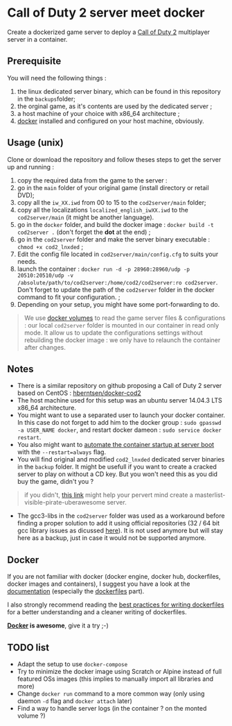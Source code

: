 # Call of Duty 2 server meet docker

Create a dockerized game server to deploy a [Call of Duty 2](https://en.wikipedia.org/wiki/Call_of_Duty_2) multiplayer server in a container.

## Prerequisite

You will need the following things :

1. the linux dedicated server binary, which can be found in this repository in the `backups`folder;
2. the orginal game, as it's contents are used by the dedicated server ;
3. a host machine of your choice with x86_64 architecture ;
4. [docker](https://www.docker.com/) installed and configured on your host machine, obviously.

## Usage (unix)

Clone or download the repository and follow theses steps to get the server up and running :

1. copy the required data from the game to the server :
  1. go in the `main` folder of your original game (install directory or retail DVD);
  2. copy all the `iw_XX.iwd` from 00 to 15 to the `cod2server/main` folder;
  3. copy all the localizations `localized_english_iwXX.iwd` to the `cod2server/main` (it might be another language).
2. go in the `docker` folder, and build the docker image : `docker build -t cod2server .` (don't forget the **dot** at the end) ;
3. go in the `cod2server` folder and make the server binary executable : `chmod +x cod2_lnxded` ;
4. Edit the config file located in `cod2server/main/config.cfg` to suits your needs.
4. launch the container : `docker run -d -p 28960:28960/udp -p 20510:20510/udp -v /absolute/path/to/cod2server:/home/cod2/cod2server:ro cod2server`. Don't forget to update the path of the `cod2server` folder in the docker command to fit your configuration. ;
5. Depending on your setup, you might have some port-forwarding to do.

> We use [docker volumes](https://docs.docker.com/userguide/dockervolumes/) to read the game server files & configurations : our local `cod2server` folder is mounted in our container in read only mode. It allow us to update the configurations settings without rebuilding the docker image : we only have to relaunch the container after changes.

## Notes

* There is a similar repository on github proposing a Call of Duty 2 server based on CentOS : [hberntsen/docker-cod2](https://github.com/hberntsen/docker-cod2)
* The host machine used for this setup was an ubuntu server 14.04.3 LTS x86_64 architecture.
* You might want to use a separated user to launch your docker container. In this case do not forget to add him to the docker group : `sudo gpasswd -a USER_NAME docker`, and restart docker dameon : `sudo service docker restart`.
* You also might want to [automate the container startup at server boot](https://docs.docker.com/articles/host_integration/) with the `--restart=always` flag.
* You will find original and modified `cod2_lnxded` dedicated server binaries in the `backup` folder. It might be usefull if you want to create a cracked server to play on without a CD key. But you won't need this as you did buy the game, didn't you ? 

> if you didn't, [this link](http://killtube.org/showthread.php?1337-CoD2-Tutorial-How-to-make-your-cracked-server-show-up-in-the-master-list) might help your pervert mind create a masterlist-visible-pirate-uberawesome server.

* The gcc3-libs in the `cod2server` folder was used as a workaround before finding a proper solution to add it using official repositories (32 / 64 bit gcc library issues as dicussed [here](http://askubuntu.com/questions/454253/how-to-run-32-bit-app-in-ubuntu-64-bit/454254#454254)). It is not used anymore but will stay here as a backup, just in case it would not be supported anymore.

## Docker

If you are not familiar with docker (docker engine, docker hub, dockerfiles, docker images and containers), I suggest you have a look at the [documentation](https://docs.docker.com/) (especially the [dockerfiles](https://docs.docker.com/reference/builder/) part).

I also strongly recommend reading the [best practices for writing dockerfiles](https://docs.docker.com/articles/dockerfile_best-practices/) for a better understanding and a cleaner writing of dockerfiles.

**[Docker](https://www.docker.com/) is awesome**, give it a try ;-)

## TODO list

* Adapt the setup to use `docker-compose`
* Try to minimize the docker image using Scratch or Alpine instead of full featured OSs images (this implies to manually import all libraries and more)
* Change `docker run` command to a more common way (only using daemon `-d` flag and `docker attach` later)
* Find a way to handle server logs (in the container ? on the monted volume ?)
